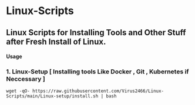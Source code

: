 # Linux-Scripts


## Linux Scripts for Installing Tools and Other Stuff after Fresh Install of Linux.


#### Usage

### 1. Linux-Setup [ Installing tools Like Docker , Git , Kubernetes if Neccessary ]

```
wget -qO- https://raw.githubusercontent.com/Virus2466/Linux-Scripts/main/Linux-setup/install.sh | bash
```


